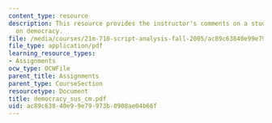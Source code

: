 ```yaml
---
content_type: resource
description: This resource provides the instructor's comments on a students paper
  on democracy.
file: /media/courses/21m-710-script-analysis-fall-2005/ac89c63840e99e79973b0908ae04b66f_democracy_sus_cm.pdf
file_type: application/pdf
learning_resource_types:
- Assignments
ocw_type: OCWFile
parent_title: Assignments
parent_type: CourseSection
resourcetype: Document
title: democracy_sus_cm.pdf
uid: ac89c638-40e9-9e79-973b-0908ae04b66f
---
```

